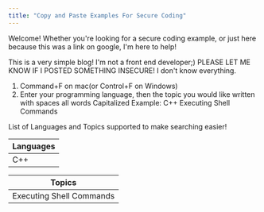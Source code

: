```yaml
---
title: "Copy and Paste Examples For Secure Coding"
---
```


Welcome! Whether you're looking for a secure coding example, or just here because this was a link on google, I'm here to help!

This is a very simple blog! I'm not a front end developer;) PLEASE LET ME KNOW IF I POSTED SOMETHING INSECURE!  I don't know everything. 

1. Command+F on mac(or Control+F on Windows)
2. Enter your programming language, then the topic you would like written with spaces all words Capitalized
      Example: C++ Executing Shell Commands

List of Languages and Topics supported to make searching easier!

| Languages | 
| --------- |  
| C++ |         

| Topics |
| ------ |
| Executing Shell Commands |


